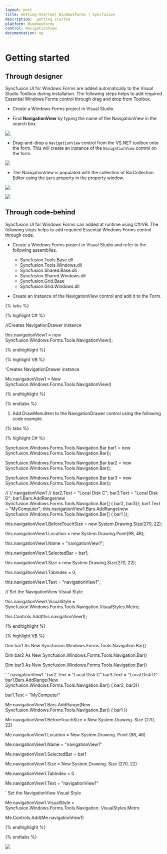 ```yaml
---
layout: post
title: Getting-Started| WindowsForms | Syncfusion
description:  getting started
platform: WindowsForms
control: NavigationView 
documentation: ug
---
```


# Getting started

## Through designer

Syncfusion UI for Windows Forms are added automatically to the Visual Studio Toolbox during installation. The following steps helps to add required Essential Windows Forms control through drag and drop from Toolbox.

* Create a Windows Forms project in Visual Studio.

* Find **NavigationView** by typing the name of the NavigationView in the search box.

![](Getting-Started_images/NavigationView1.png)

* Drag-and-drop a `NavigationView` control from the VS.NET toolbox onto the form. This will create an instance of the `NavigationView` control on the form.

![](Getting-Started_images/NavigationView2.png)

* 	The NavigationView is populated with the collection of BarCollection Editor using the `Bars` property in the property window.

![](Getting-Started_images/NavigationView3.png)

![](Getting-Started_images/NavigationView4.png)


## Through code-behind

Syncfusion UI for Windows Forms can added at runtime using C#/VB. The following steps helps to add required Essential Windows Forms control through code.

* Create a Windows Forms project in Visual Studio and refer to the following assemblies.
	* Syncfusion.Tools.Base.dll
	* Syncfusion.Tools.Windows.dll
	* Syncfusion.Shared.Base.dll
	* Syncfusion.Shared.Windows.dll
	* Syncfusion.Grid.Base
	* Syncfusion.Grid.Windows.dll

* Create an instance of the NavigationView control and add it to the Form.

{% tabs %}

{% highlight C# %}

//Creates NavigationDrawer instance

this.navigationView1 = new Syncfusion.Windows.Forms.Tools.NavigationView();

{% endhighlight %}

{% highlight VB %}

‘Creates NavigationDrawer instance

Me.navigationView1 = New Syncfusion.Windows.Forms.Tools.NavigationView()

{% endhighlight  %}

{% endtabs %}

1. Add DrawMenuItem to the NavigationDrawer control using the following code example.

{% tabs %}

{% highlight C# %}

Syncfusion.Windows.Forms.Tools.Navigation.Bar bar1 = new Syncfusion.Windows.Forms.Tools.Navigation.Bar();

Syncfusion.Windows.Forms.Tools.Navigation.Bar bar2 = new Syncfusion.Windows.Forms.Tools.Navigation.Bar();

Syncfusion.Windows.Forms.Tools.Navigation.Bar bar3 = new Syncfusion.Windows.Forms.Tools.Navigation.Bar();

// 
// navigationView1
// 
bar2.Text = "Local Disk C";
bar3.Text = "Local Disk D";
bar1.Bars.AddRange(new Syncfusion.Windows.Forms.Tools.Navigation.Bar[] {
            bar2,
            bar3});
            bar1.Text = "MyComputer";
this.navigationView1.Bars.AddRange(new Syncfusion.Windows.Forms.Tools.Navigation.Bar[] {
            bar1
});
            
this.navigationView1.BeforeTouchSize = new System.Drawing.Size(270, 22);
           
this.navigationView1.Location = new System.Drawing.Point(98, 46);
            
this.navigationView1.Name = "navigationView1";
            
this.navigationView1.SelectedBar = bar1;
            
this.navigationView1.Size = new System.Drawing.Size(270, 22);
            
this.navigationView1.TabIndex = 0;
            
this.navigationView1.Text = "navigationView1";

// Set the NavigationView Visual Style 
            
this.navigationView1.VisualStyle = Syncfusion.Windows.Forms.Tools.Navigation.VisualStyles.Metro;

this.Controls.Add(this.navigationView1);

{% endhighlight %}

{% highlight VB %}

Dim bar1 As New Syncfusion.Windows.Forms.Tools.Navigation.Bar()

Dim bar2 As New Syncfusion.Windows.Forms.Tools.Navigation.Bar()

Dim bar3 As New Syncfusion.Windows.Forms.Tools.Navigation.Bar()

' 
' navigationView1
' 
bar2.Text = "Local Disk C"
bar3.Text = "Local Disk D"
bar1.Bars.AddRange(New Syncfusion.Windows.Forms.Tools.Navigation.Bar() { bar2, bar3})
			
bar1.Text = "MyComputer"

Me.navigationView1.Bars.AddRange(New Syncfusion.Windows.Forms.Tools.Navigation.Bar() { bar1 })

Me.navigationView1.BeforeTouchSize = New System.Drawing. Size (270, 22)

Me.navigationView1.Location = New System.Drawing. Point (98, 46)

Me.navigationView1.Name = "navigationView1"

Me.navigationView1.SelectedBar = bar1

Me.navigationView1.Size = New System.Drawing. Size (270, 22)

Me.navigationView1.TabIndex = 0

Me.navigationView1.Text = "navigationView1"

' Set the NavigationView Visual Style 

Me.navigationView1.VisualStyle = Syncfusion.Windows.Forms.Tools.Navigation. VisualStyles.Metro

Me.Controls.Add(Me.navigationView1)

{% endhighlight %}

{% endtabs %}

![](Getting-Started_images/NavigationView5.png)